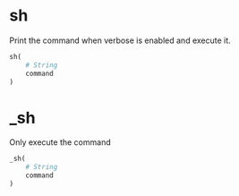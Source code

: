 # sh

Print the command when verbose is enabled and execute it.

```ruby
sh(
    # String
    command
)
```

# \_sh

Only execute the command

```ruby
_sh(
    # String
    command
)
```

